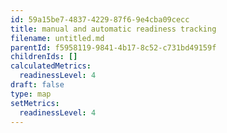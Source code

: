 ```yaml
---
id: 59a15be7-4837-4229-87f6-9e4cba09cecc
title: manual and automatic readiness tracking
filename: untitled.md
parentId: f5958119-9841-4b17-8c52-c731bd49159f
childrenIds: []
calculatedMetrics:
  readinessLevel: 4
draft: false
type: map
setMetrics:
  readinessLevel: 4
---
```

